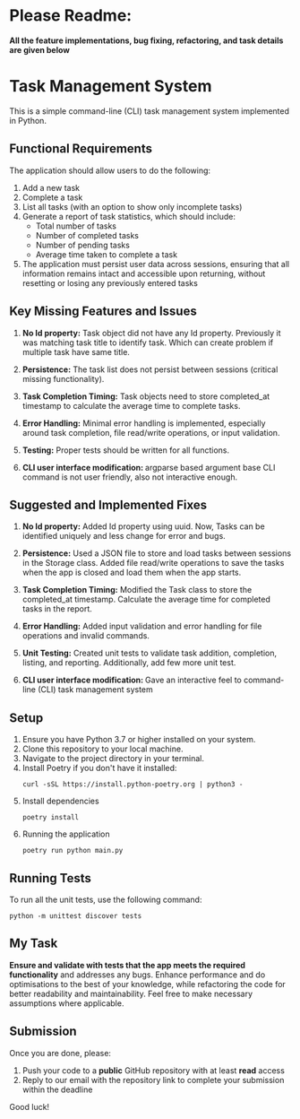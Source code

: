 # Please Readme:
<b>
    All the feature implementations, bug fixing, refactoring, and task details are given below 
</b>

# Task Management System

This is a simple command-line (CLI) task management system implemented in Python.

## Functional Requirements

The application should allow users to do the following:

1. Add a new task
2. Complete a task
3. List all tasks (with an option to show only incomplete tasks)
4. Generate a report of task statistics, which should include:
   - Total number of tasks
   - Number of completed tasks
   - Number of pending tasks
   - Average time taken to complete a task
5. The application must persist user data across sessions, ensuring that all information remains intact and accessible upon returning, without resetting or losing any previously entered tasks

## Key Missing Features and Issues
1. <b> No Id property:</b> Task object did not have any Id property. Previously it was matching task title to identify task. Which can create problem if multiple task have same title.

2. <b>Persistence:</b> The task list does not persist between sessions (critical missing functionality).

3. <b>Task Completion Timing:</b> Task objects need to store completed_at timestamp to calculate the average time to complete tasks.

4. <b>Error Handling:</b> Minimal error handling is implemented, especially around task completion, file read/write operations, or input validation.

5. <b>Testing:</b> Proper tests should be written for all functions.

6. <b>CLI user interface modification: </b> argparse based argument base CLI command is not user friendly, also not interactive enough.

## Suggested and Implemented Fixes
1. <b> No Id property:</b> Added Id property using uuid. Now, Tasks can be identified uniquely and less change for error and bugs.
2. <b>Persistence:</b> Used a JSON file to store and load tasks between sessions in the Storage class.
Added file read/write operations to save the tasks when the app is closed and load them when the app starts.

3. <b>Task Completion Timing:</b> Modified the Task class to store the completed_at timestamp.
Calculate the average time for completed tasks in the report.

4. <b>Error Handling:</b> Added input validation and error handling for file operations and invalid commands.

5. <b>Unit Testing:</b> Created unit tests to validate task addition, completion, listing, and reporting. Additionally, add few more unit test.

6. <b>CLI user interface modification: </b> Gave an interactive feel to command-line (CLI) task management system


## Setup

1. Ensure you have Python 3.7 or higher installed on your system.
2. Clone this repository to your local machine.
3. Navigate to the project directory in your terminal.
4. Install Poetry if you don't have it installed:
    ```
    curl -sSL https://install.python-poetry.org | python3 -
    ```
5. Install dependencies
    ```
    poetry install
    ```
6.  Running the application
    ```
    poetry run python main.py
    ```

## Running Tests

To run all the unit tests, use the following command:

```
python -m unittest discover tests
```

## My Task

**Ensure and validate with tests that the app meets the required functionality** and addresses any bugs. Enhance performance and do optimisations to the best of your knowledge, while refactoring the code for better readability and maintainability. Feel free to make necessary assumptions where applicable.

## Submission

Once you are done, please:

1. Push your code to a **public** GitHub repository with at least **read** access
2. Reply to our email with the repository link to complete your submission within the deadline

Good luck!
